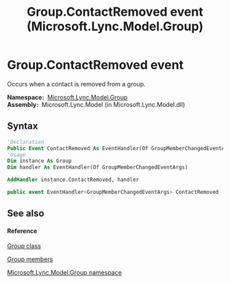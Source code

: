 ﻿---
title: Group.ContactRemoved event (Microsoft.Lync.Model.Group)
TOCTitle: ContactRemoved event
ms:assetid: E:Microsoft.Lync.Model.Group.Group.ContactRemoved_DI_3_UC_OCS14MrefLyncWPF
ms:mtpsurl: https://msdn.microsoft.com/en-us/library/microsoft.lync.model.group.group.contactremoved_di_3_uc_ocs14mreflyncwpf(v=office.15)
ms:contentKeyID: 48598234
ms.date: 07/28/2014
mtps_version: v=office.15
f1_keywords:
- Microsoft.Lync.Model.Group.Group.ContactRemoved
dev_langs:
- CSharp
- JScript
- VB
- other
---

# Group.ContactRemoved event

Occurs when a contact is removed from a group.

**Namespace:**  [Microsoft.Lync.Model.Group](microsoft-lync-model-group-namespace_2.md)  
**Assembly:**  Microsoft.Lync.Model (in Microsoft.Lync.Model.dll)

## Syntax

``` vb
'Declaration
Public Event ContactRemoved As EventHandler(Of GroupMemberChangedEventArgs)
'Usage
Dim instance As Group
Dim handler As EventHandler(Of GroupMemberChangedEventArgs)

AddHandler instance.ContactRemoved, handler
```

``` csharp
public event EventHandler<GroupMemberChangedEventArgs> ContactRemoved
```

## See also

#### Reference

[Group class](group-class-microsoft-lync-model-group_2.md)

[Group members](group-members-microsoft-lync-model-group_2.md)

[Microsoft.Lync.Model.Group namespace](microsoft-lync-model-group-namespace_2.md)

